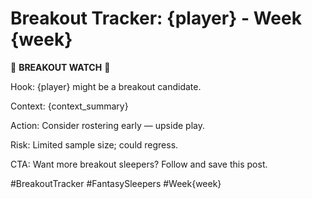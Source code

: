 # Breakout Tracker: {player} - Week {week}

🚀 **BREAKOUT WATCH** 🚀

Hook: {player} might be a breakout candidate.

Context: {context_summary}

Action: Consider rostering early — upside play.

Risk: Limited sample size; could regress.

CTA: Want more breakout sleepers? Follow and save this post.

#BreakoutTracker #FantasySleepers #Week{week}

